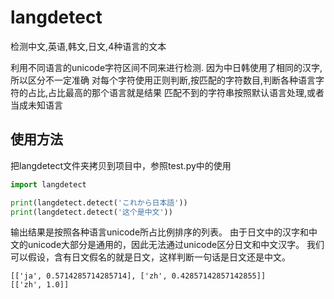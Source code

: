 # langdetect
检测中文,英语,韩文,日文,4种语言的文本

利用不同语言的unicode字符区间不同来进行检测.
因为中日韩使用了相同的汉字,所以区分不一定准确
对每个字符使用正则判断,按匹配的字符数目,判断各种语言字符的占比,占比最高的那个语言就是结果
匹配不到的字符串按照默认语言处理,或者当成未知语言


## 使用方法
把langdetect文件夹拷贝到项目中，参照test.py中的使用
```python
import langdetect

print(langdetect.detect('これから日本語'))
print(langdetect.detect('这个是中文'))

```
输出结果是按照各种语言unicode所占比例排序的列表。
由于日文中的汉字和中文的unicode大部分是通用的，因此无法通过unicode区分日文和中文汉字。
我们可以假设，含有日文假名的就是日文，这样判断一句话是日文还是中文。

```
[['ja', 0.5714285714285714], ['zh', 0.42857142857142855]]
[['zh', 1.0]]
```